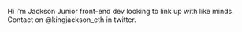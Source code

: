 Hi i'm Jackson
Junior front-end dev
looking to link up with like minds.
Contact on @kingjackson_eth in twitter.
